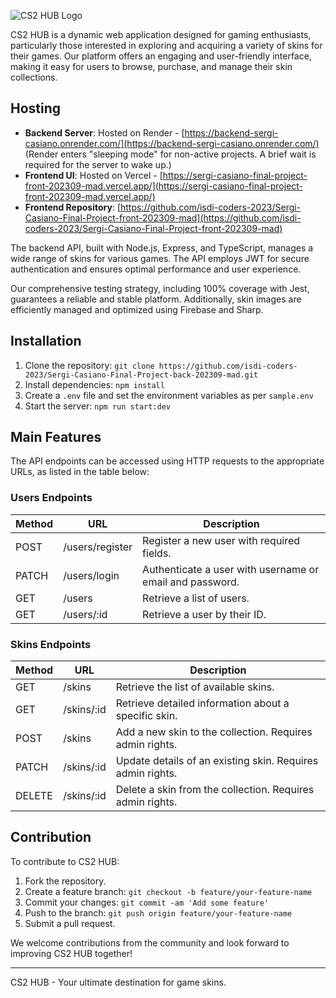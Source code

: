 ![CS2 HUB Logo](https://res.cloudinary.com/dbhsorjvc/image/upload/h_80/v1702408600/CS2%20STASH/fmbxdwdh6705npfii0ul.webp)

CS2 HUB is a dynamic web application designed for gaming enthusiasts, particularly those interested in exploring and acquiring a variety of skins for their games. Our platform offers an engaging and user-friendly interface, making it easy for users to browse, purchase, and manage their skin collections.

## Hosting

- **Backend Server**: Hosted on Render - [https://backend-sergi-casiano.onrender.com/](https://backend-sergi-casiano.onrender.com/) (Render enters "sleeping mode" for non-active projects. A brief wait is required for the server to wake up.)
- **Frontend UI**: Hosted on Vercel - [https://sergi-casiano-final-project-front-202309-mad.vercel.app/](https://sergi-casiano-final-project-front-202309-mad.vercel.app/)
- **Frontend Repository**: [https://github.com/isdi-coders-2023/Sergi-Casiano-Final-Project-front-202309-mad](https://github.com/isdi-coders-2023/Sergi-Casiano-Final-Project-front-202309-mad)

The backend API, built with Node.js, Express, and TypeScript, manages a wide range of skins for various games. The API employs JWT for secure authentication and ensures optimal performance and user experience.

Our comprehensive testing strategy, including 100% coverage with Jest, guarantees a reliable and stable platform. Additionally, skin images are efficiently managed and optimized using Firebase and Sharp.

## Installation

1. Clone the repository: `git clone https://github.com/isdi-coders-2023/Sergi-Casiano-Final-Project-back-202309-mad.git`
2. Install dependencies: `npm install`
3. Create a `.env` file and set the environment variables as per `sample.env`
4. Start the server: `npm run start:dev`

## Main Features

The API endpoints can be accessed using HTTP requests to the appropriate URLs, as listed in the table below:

### Users Endpoints

| Method | URL             | Description                                              |
| ------ | --------------- | -------------------------------------------------------- |
| POST   | /users/register | Register a new user with required fields.                |
| PATCH  | /users/login    | Authenticate a user with username or email and password. |
| GET    | /users          | Retrieve a list of users.                                |
| GET    | /users/:id      | Retrieve a user by their ID.                             |

### Skins Endpoints

| Method | URL        | Description                                                |
| ------ | ---------- | ---------------------------------------------------------- |
| GET    | /skins     | Retrieve the list of available skins.                      |
| GET    | /skins/:id | Retrieve detailed information about a specific skin.       |
| POST   | /skins     | Add a new skin to the collection. Requires admin rights.   |
| PATCH  | /skins/:id | Update details of an existing skin. Requires admin rights. |
| DELETE | /skins/:id | Delete a skin from the collection. Requires admin rights.  |

## Contribution

To contribute to CS2 HUB:

1. Fork the repository.
2. Create a feature branch: `git checkout -b feature/your-feature-name`
3. Commit your changes: `git commit -am 'Add some feature'`
4. Push to the branch: `git push origin feature/your-feature-name`
5. Submit a pull request.

We welcome contributions from the community and look forward to improving CS2 HUB together!

---

CS2 HUB - Your ultimate destination for game skins.
